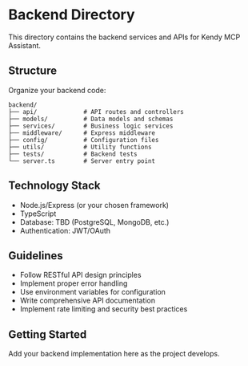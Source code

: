# Backend Directory

This directory contains the backend services and APIs for Kendy MCP Assistant.

## Structure

Organize your backend code:

```
backend/
├── api/             # API routes and controllers
├── models/          # Data models and schemas
├── services/        # Business logic services
├── middleware/      # Express middleware
├── config/          # Configuration files
├── utils/           # Utility functions
├── tests/           # Backend tests
└── server.ts        # Server entry point
```

## Technology Stack

- Node.js/Express (or your chosen framework)
- TypeScript
- Database: TBD (PostgreSQL, MongoDB, etc.)
- Authentication: JWT/OAuth

## Guidelines

- Follow RESTful API design principles
- Implement proper error handling
- Use environment variables for configuration
- Write comprehensive API documentation
- Implement rate limiting and security best practices

## Getting Started

Add your backend implementation here as the project develops.
